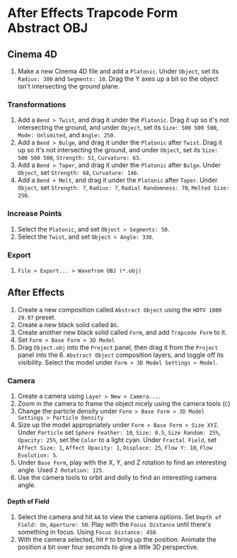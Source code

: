 # After Effects Trapcode Form Abstract OBJ

## Cinema 4D

1. Make a new Cinema 4D file and add a `Platonic`. Under `Object`, set its `Radius: 300` and `Segments: 10`. Drag the Y axes up a bit so the object isn't intersecting the ground plane.

### Transformations

1. Add a `Bend > Twist`, and drag it under the `Platonic`. Drag it up so it's not intersecting the ground, and under `Object`, set its `Size: 500 500 500`, `Mode: Unlimited`, and `Angle: 250`.
2. Add a `Bend > Bulge`, and drag it under the `Platonic` after `Twist`. Drag it up so it's not intersecting the ground, and under `Object`, set its `Size: 500 500 500`, `Strength: 51`, `Curvature: 63`.
3. Add a `Bend > Taper`, and drag it under the `Platonic` after `Bulge`. Under `Object`, set `Strength: 68`, `Curvature: 146`.
4. Add a `Bend > Melt`, and drag it under the `Platonic` after `Taper`. Under `Object`, set `Strength: 7`, `Radius: 7`, `Radial Randomness: 70`, `Melted Size: 250`.

### Increase Points

1. Select the `Platonic`, and set `Object > Segments: 50`.
2. Select the `Twist`, and set `Object > Angle: 330`.

### Export

1. `File > Export... > Wavefrom OBJ (*.obj)`

## After Effects

1. Create a new composition called `Abstract Object` using the `HDTV 1080 29.97` preset.
2. Create a new black solid called `BG`.
3. Create another new black solid called `Form`, and add `Trapcode Form` to it.
4. Set `Form > Base Form > 3D Model`
5. Drag `Object.obj` into the `Project` panel, then drag it from the `Project` panel into the 6. `Abstract Object` composition layers, and toggle off its visibility. Select the model under `Form > 3D Model Settings > Model`.

### Camera

1. Create a camera using `Layer > New > Camera...`.
2. Zoom in the camera to frame the object nicely using the camera tools (`C`)
3. Change the particle density under `Form > Base Form > 3D Model Settings > Particle Density`
4. Size up the model appropriately under `Form > Base Form > Size XYZ`. Under `Particle` set  `Sphere Feather: 10`, `Size: 0.5`, `Size Random: 25%`, `Opacity: 25%`, set the `Color` to a light cyan. Under `Fractal Field`, set `Affect Size: 1`, `Affect Opacity: 1`, `Displace: 25`, `Flow Y: 10`, `Flow Evolution: 5`.
5. Under `Base Form`, play with the X, Y, and Z rotation to find an interesting angle. Used `Z Rotation: 125`.
6. Use the camera tools to orbit and dolly to find an interesting camera angle.

#### Depth of Field

1. Select the camera and hit `AA` to view the camera options. Set `Depth of Field: On`, `Aperture: 50`. Play with the `Focus Distance` until there's something in focus. Using `Focus Distance: 450`.
2. With the camera selected, hit `P` to bring up the position. Animate the position a bit over four seconds to give a little 3D perspective.
